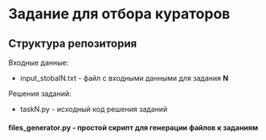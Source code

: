 # Задание для отбора кураторов

## Структура репозитория

Входные данные:
- input_stobalN.txt - файл с входными данными для задания **N**

Решения заданий:
- taskN.py - исходный код решения заданий

#### files_generator.py - простой скрипт для генерации файлов к заданиям